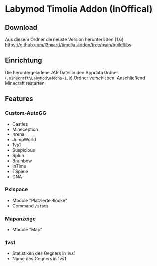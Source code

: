 # Labymod Timolia Addon (InOffical)

## Download
Aus diesem Ordner die neuste Version herunterladen (1.6)
https://github.com/l3nnartt/timolia-addon/tree/main/build/libs

## Einrichtung

Die heruntergeladene JAR Datei in  den Appdata Ordner (``.minecraft\LabyMod\addons-1.8``) Ordner verschieben.
Anschließend Minecraft restarten

## Features

### Custom-AutoGG
- Castles
- Mineception
- 4rena
- JumpWorld
- 1vs1
- Suspicious
- Splun
- Brainbow
- InTime
- TSpiele
- DNA

### Pxlspace
- Module "Platzierte Blöcke"
- Command ``/stats``
 
### Mapanzeige
- Module "Map"

### 1vs1
- Statistiken des Gegners in 1vs1
- Name des Gegners in 1vs1

